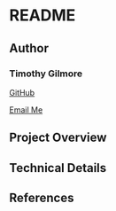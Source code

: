 # README

## Author

### Timothy Gilmore

[GitHub](https://github.com/gilmore-ec)

[Email Me](https://gilmore-elegantcode.com/form.html)

## Project Overview

## Technical Details

## References